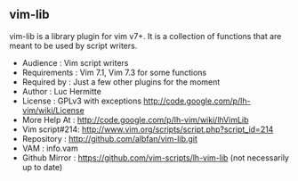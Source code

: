 ## vim-lib

vim-lib is a library plugin for vim v7+. It is a collection of functions that are meant to be used by script writers.

- Audience      : Vim script writers
- Requirements  : Vim 7.1, Vim 7.3 for some functions
- Required by   : Just a few other plugins for the moment
- Author        : Luc Hermitte
- License       : GPLv3 with exceptions
                  http://code.google.com/p/lh-vim/wiki/License
- More Help At  : http://code.google.com/p/lh-vim/wiki/lhVimLib
- Vim script#214: http://www.vim.org/scripts/script.php?script_id=214
- Repository    : http://github.com/albfan/vim-lib.git
- VAM           : info.vam
- Github Mirror : https://github.com/vim-scripts/lh-vim-lib (not necessarily up to date)
